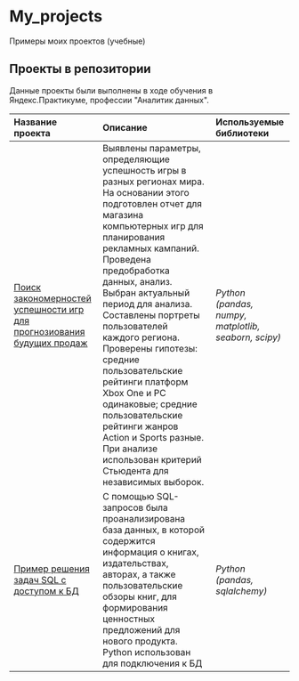# My_projects
Примеры моих проектов (учебные)

## Проекты в репозитории

Данные проекты были выполнены в ходе обучения в Яндекс.Практикуме, профессии "Аналитик данных".

| Название проекта | Описание                                                                                                                                                                                                                                                                                                                                                                                                                                                                                                                                        | Используемые библиотеки | 
| :---------------------- |:------------------------------------------------------------------------------------------------------------------------------------------------------------------------------------------------------------------------------------------------------------------------------------------------------------------------------------------------------------------------------------------------------------------------------------------------------------------------------------------------------------------------------------------------| :---------------------- |
| [Поиск закономерностей успешности игр для прогнозиования будущих продаж](games_project) | Выявлены параметры, определяющие успешность игры в разных регионах мира. На основании этого подготовлен отчет для магазина компьютерных игр для планирования рекламных кампаний. Проведена предобработка данных, анализ. Выбран актуальный период для анализа. Составлены портреты пользователей каждого региона. Проверены гипотезы: средние пользовательские рейтинги платформ Xbox One и PC одинаковые; средние пользовательские рейтинги жанров Action и Sports разные. При анализе использован критерий Стьюдента для независимых выборок. | *Python (pandas, numpy, matplotlib, seaborn, scipy)* |
| [Пример решения задач SQL с доступом к БД](SQL_project) | С помощью SQL-запросов была проанализирована база данных, в которой содержится информация о книгах, издательствах, авторах, а также пользовательские обзоры книг, для формирования ценностных предложений для нового продукта. Python использован для подключения к БД                                                                                                                                                                                                                                                                          | *Python (pandas, sqlalchemy)* |